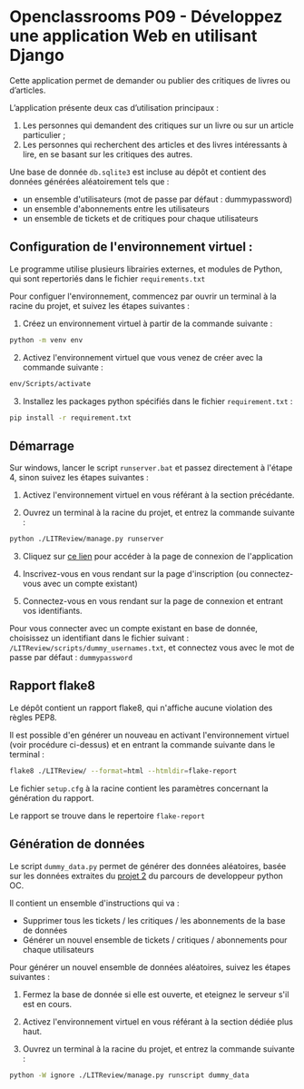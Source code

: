 
# Openclassrooms P09 - Développez une application Web en utilisant Django

Cette application permet de demander ou publier des critiques de livres ou d’articles.

L’application présente deux cas d’utilisation principaux : 

1. Les personnes qui demandent des critiques sur un livre ou sur un article particulier ;
2. Les personnes qui recherchent des articles et des livres intéressants à lire, en se basant sur les critiques des autres.

Une base de donnée ```db.sqlite3``` est incluse au dépôt et contient des données générées aléatoirement tels que :

- un ensemble d'utilisateurs (mot de passe par défaut : dummypassword)
- un ensemble d'abonnements entre les utilisateurs
- un ensemble de tickets et de critiques pour chaque utilisateurs

## Configuration de l'environnement virtuel :

Le programme utilise plusieurs librairies externes, et modules de Python, qui sont repertoriés dans le fichier ```requirements.txt```

Pour configuer l'environnement, commencez par ouvrir un terminal à la racine du projet, et suivez les étapes suivantes :

1. Créez un environnement virtuel à partir de la commande suivante : 
```bash
python -m venv env
```

2. Activez l'environnement virtuel que vous venez de créer avec la commande suivante :

```bash
env/Scripts/activate
```

3. Installez les packages python spécifiés dans le fichier ```requirement.txt``` :

```bash
pip install -r requirement.txt
```
## Démarrage 

Sur windows, lancer le script ```runserver.bat``` et passez directement à l'étape 4, sinon suivez les étapes suivantes :

1. Activez l'environnement virtuel en vous référant à la section précédante. 

2. Ouvrez un terminal à la racine du projet, et entrez la commande suivante :

```bash
python ./LITReview/manage.py runserver
```

3. Cliquez sur [ce lien](http://127.0.0.1:8000/feed/) pour accéder à la page de connexion de l'application

4. Inscrivez-vous en vous rendant sur la page d'inscription (ou connectez-vous avec un compte existant)

5. Connectez-vous en vous rendant sur la page de connexion et entrant vos identifiants. 

Pour vous connecter avec un compte existant en base de donnée, choisissez un identifiant dans le fichier suivant : ``` /LITReview/scripts/dummy_usernames.txt ```, et connectez vous avec le mot de passe par défaut : ```dummypassword```

## Rapport flake8

Le dépôt contient un rapport flake8, qui n'affiche aucune violation des règles PEP8. 

Il est possible d'en générer un nouveau en activant l'environnement virtuel (voir procédure ci-dessus) et en entrant la commande suivante dans le terminal :

```bash
flake8 ./LITReview/ --format=html --htmldir=flake-report
```

Le fichier ```setup.cfg``` à la racine contient les paramètres concernant la génération du rapport.

Le rapport se trouve dans le repertoire ```flake-report```

## Génération de données

Le script ```dummy_data.py``` permet de générer des données aléatoires, basée sur les données extraites du [projet 2](https://github.com/VisualDev-FR/openclassroom-P02) du parcours de developpeur python OC.

Il contient un ensemble d'instructions qui va :

- Supprimer tous les tickets / les critiques / les abonnements de la base de données
- Générer un nouvel ensemble de tickets / critiques / abonnements pour chaque utilisateurs

Pour générer un nouvel ensemble de données aléatoires, suivez les étapes suivantes :

1. Fermez la base de donnée si elle est ouverte, et eteignez le serveur s'il est en cours. 

2. Activez l'environnement virtuel en vous référant à la section dédiée plus haut.

3. Ouvrez un terminal à la racine du projet, et entrez la commande suivante :

```bash
python -W ignore ./LITReview/manage.py runscript dummy_data
```
